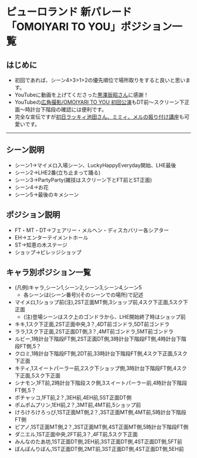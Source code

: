 ﻿# ピューロランド 新パレード「OMOIYARI TO YOU」ポジション一覧
## はじめに
* 初回であれば、シーン4>3>1>2の優先順位で場所取りをすると良いと思います。
* YouTubeに動画を上げてくださった[黒澤辰昭さん](https://www.youtube.com/channel/UCZ6t51HjKvMmMX3JMdLrF5Q)に感謝！
* YouTubeの[広角撮影/OMOIYARI TO YOU 初回公演](http://youtu.be/tsoWcwL2aNs)もDT前～スクリーン下正面～時計台下階段の確認には便利です。
* 完全な宣伝ですが[初日ラッキィ池田さん、ミミィ、メルの振り付け講座](http://youtu.be/tN7QrrkH7ps)も可愛いです。

----------

## シーン説明
* シーン1→マイメロ入場シーン、LuckyHappyEveryday開始、LHE最後
* シーン2→LHE2番(立ち止まって踊る)
* シーン3→PartyParty(雑技はスクリーン下とFT前とST正面)
* シーン4→お花
* シーン5→最後のキメシーン

## ポジション説明
* FT・MT・DT→フェアリー・メルヘン・ディスカバリー各シアター
* EH→エンターテイメントホール
* ST→知恵の木ステージ
* ショップ→ビレッジショップ

## キャラ別ポジション一覧
* \(凡例\)キャラ,シーン1,シーン2,シーン3,シーン4,シーン5
  - 各シーンは\(シーン番号\)\(そのシーンでの場所\)で記述
* マイメロ,1ショップ前\(注\),2ST正面MT側,3ショップ前,4スク下正面,5スク下正面
  - \(注\)登場シーンはスク上のゴンドラから、LHE開始終了時はショップ前
* キキ,1スク下正面,2ST正面中央,3？,4DT前ゴンドラ,5DT前ゴンドラ
* ララ,1スク下正面,2ST正面DT側,3？,4MT前ゴンドラ,5MT前ゴンドラ
* ルビー,1時計台下階段FT側,2ST正面DT側,3時計台下階段FT側,4時計台下階段FT側,5？
* クロミ,1時計台下階段FT側,2DT前,33時計台下階段FT側,4スク下正面,5スク下正面
* キティ,1スイートパーラー前,2スク下ショップ側,3時計台下階段FT側,4スク下正面,5スク下正面
* シナモン,1FT前,2時計台下階段スク側,3スイートパーラー前,4時計台下階段FT側,5？
* ポチャッコ,1FT前,2？,3EH前,4EH前,5ST正面DT側
* ポムポムプリン,1EH前,2？,3MT前,4MT前,5ショップ前
* けろけろけろっぴ,1ST正面MT側,2？,3ST正面MT側,4MT前,5時計台下階段FT側
* ピアノ,1ST正面MT側,2？,3ST正面MT側,4ST正面MT側,5時計台下階段FT側
* ダニエル,1ST正面中央,2FT前,3？,4FT前,5スク下正面
* みんなのたあ坊,1ST正面DT側,2EH前,3ST正面DT側,4ST正面DT側,5FT前
* ぼんぼんりぼん,1ST正面DT側,2MT前,3ST正面DT側,4ST正面DT側,5EH前
